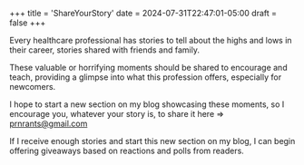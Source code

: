 +++
title = 'ShareYourStory'
date = 2024-07-31T22:47:01-05:00
draft = false
+++

Every healthcare professional has stories to tell about the highs and lows in their career, stories shared with friends and family.

These valuable or horrifying moments should be shared to encourage and teach, providing a glimpse into what this profession offers, especially for newcomers.

I hope to start a new section on my blog showcasing these moments, so I encourage you, whatever your story is, to share it here => [prnrants@gmail.com](mailto:prnrants@gmail.com)

If I receive enough stories and start this new section on my blog, I can begin offering giveaways based on reactions and polls from readers.
